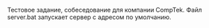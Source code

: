 Тестовое задание, собеседование для компании CompTek.
Файл server.bat запускает сервер с адресом по умолчанию.